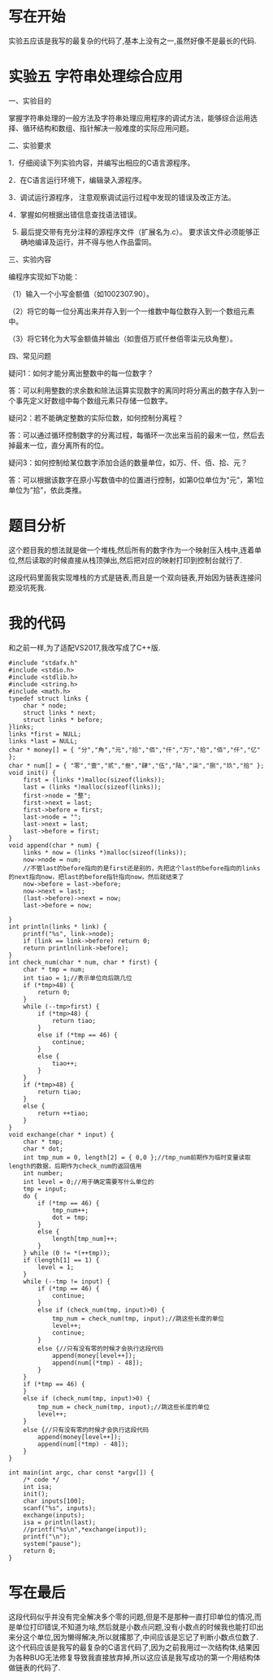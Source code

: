 # 写在开始
实验五应该是我写的最复杂的代码了,基本上没有之一,虽然好像不是最长的代码.
# 实验五  字符串处理综合应用

一、实验目的

掌握字符串处理的一般方法及字符串处理应用程序的调试方法，能够综合运用选择、循环结构和数组、指针解决一般难度的实际应用问题。

二、实验要求

1．仔细阅读下列实验内容，并编写出相应的C语言源程序。

2．在C语言运行环境下，编辑录入源程序。

3．调试运行源程序， 注意观察调试运行过程中发现的错误及改正方法。

4．掌握如何根据出错信息查找语法错误。

5. 最后提交带有充分注释的源程序文件（扩展名为.c）。 要求该文件必须能够正确地编译及运行，并不得与他人作品雷同。

三、实验内容

编程序实现如下功能：

（1）输入一个小写金额值（如1002307.90）。

（2）将它的每一位分离出来并存入到一个一维数中每位数存入到一个数组元素中。

（3）将它转化为大写金额值并输出（如壹佰万贰仟叁佰零柒元玖角整）。

四、常见问题

疑问1：如何才能分离出整数中的每一位数字？

答：可以利用整数的求余数和除法运算实现数字的离同时将分离出的数字存入到一个事先定义好数组中每个数组元素只存储一位数字。

疑问2：若不能确定整数的实际位数，如何控制分离程？


答：可以通过循环控制数字的分离过程，每循环一次出来当前的最末一位，然后去掉最末一位，直分离所有的位。

疑问3：如何控制给某位数字添加合适的数量单位，如万、仟、佰、拾、元？
　

答：可以根据该数字在原小写数值中的位置进行控制，如第0位单位为“元”，第1位单位为“拾”，依此类推。

# 题目分析
这个题目我的想法就是做一个堆栈,然后所有的数字作为一个映射压入栈中,连着单位,然后读取的时候直接从栈顶弹出,然后把对应的映射打印到控制台就行了.

这段代码里面我实现堆栈的方式是链表,而且是一个双向链表,开始因为链表连接问题没坑死我.
# 我的代码
和之前一样,为了适配VS2017,我改写成了C++版.
```
#include "stdafx.h"
#include <stdio.h>
#include <stdlib.h>
#include <string.h>
#include <math.h>
typedef struct links {
	char * node;
	struct links * next;
	struct links * before;
}links;
links *first = NULL;
links *last = NULL;
char * money[] = { "分","角","元","拾","佰","仟","万","拾","佰","仟","亿" };
char * num[] = { "零","壹","贰","叁","肆","伍","陆","柒","捌","玖","拾" };
void init() {
	first = (links *)malloc(sizeof(links));
	last = (links *)malloc(sizeof(links));
	first->node = "整";
	first->next = last;
	first->before = first;
	last->node = "";
	last->next = last;
	last->before = first;
}
void append(char * num) {
	links * now = (links *)malloc(sizeof(links));
	now->node = num;
	//不管last的before指向的是first还是别的，先把这个last的before指向的links的next指向now，把last的before指针指向now，然后就结束了
	now->before = last->before;
	now->next = last;
	(last->before)->next = now;
	last->before = now;

}
int println(links * link) {
	printf("%s", link->node);
	if (link == link->before) return 0;
	return println(link->before);
}
int check_num(char * num, char * first) {
	char * tmp = num;
	int tiao = 1;//表示单位向后跳几位
	if (*tmp>48) {
		return 0;
	}
	while (--tmp>first) {
		if (*tmp>48) {
			return tiao;
		}
		else if (*tmp == 46) {
			continue;
		}
		else {
			tiao++;
		}
	}
	if (*tmp>48) {
		return tiao;
	}
	else {
		return ++tiao;
	}
}
void exchange(char * input) {
	char * tmp;
	char * dot;
	int tmp_num = 0, length[2] = { 0,0 };//tmp_num前期作为临时变量读取length的数据，后期作为check_num的返回值用
	int number;
	int level = 0;//用于确定需要写什么单位的
	tmp = input;
	do {
		if (*tmp == 46) {
			tmp_num++;
			dot = tmp;
		}
		else {
			length[tmp_num]++;
		}
	} while (0 != *(++tmp));
	if (length[1] == 1) {
		level = 1;
	}
	while (--tmp != input) {
		if (*tmp == 46) {
			continue;
		}
		else if (check_num(tmp, input)>0) {
			tmp_num = check_num(tmp, input);//跳这些长度的单位
			level++;
			continue;
		}
		else {//只有没有零的时候才会执行这段代码
			append(money[level++]);
			append(num[(*tmp) - 48]);
		}
	}
	if (*tmp == 46) {
	}
	else if (check_num(tmp, input)>0) {
		tmp_num = check_num(tmp, input);//跳这些长度的单位
		level++;
	}
	else {//只有没有零的时候才会执行这段代码
		append(money[level++]);
		append(num[(*tmp) - 48]);
	}
}

int main(int argc, char const *argv[]) {
	/* code */
	int isa;
	init();
	char inputs[100];
	scanf("%s", inputs);
	exchange(inputs);
	isa = println(last);
	//printf("%s\n",*exchange(input));
	printf("\n");
	system("pause");
	return 0;
}
```
# 写在最后
这段代码似乎并没有完全解决多个零的问题,但是不是那种一直打印单位的情况,而是单位打印错误,不知道为啥,然后就是小数点问题,没有小数点的时候我也能打印出来分这个单位,因为懒得解决,所以就撂那了,中间应该是忘记了判断小数点位数了.这个代码应该是我写的最复杂的C语言代码了,因为之前我用过一次结构体,结果因为各种BUG无法修复导致我直接放弃掉,所以这应该是我写成功的第一个用结构体做链表的代码了.
